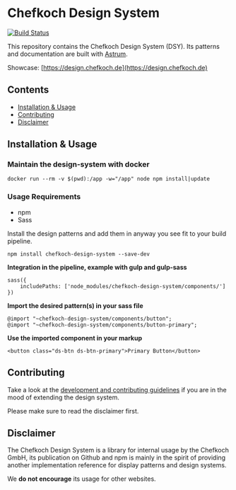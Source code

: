 # Chefkoch Design System
[![Build Status](https://travis-ci.org/chefkoch-dev/design-system.svg?branch=master)](https://travis-ci.org/chefkoch-dev/design-system)

This repository contains the Chefkoch Design System (DSY). 
Its patterns and documentation are built with
[Astrum](http://astrum.nodividestudio.com/).

Showcase: [https://design.chefkoch.de](https://design.chefkoch.de)

## Contents
* [Installation & Usage](#installation--usage)
* [Contributing](#contributing)
* [Disclaimer](#disclaimer)

## Installation & Usage

### Maintain the design-system with docker

    docker run --rm -v $(pwd):/app -w="/app" node npm install|update

### Usage Requirements

* npm
* Sass

Install the design patterns and add them in anyway you see fit to
your build pipeline.

    npm install chefkoch-design-system --save-dev

**Integration in the pipeline, example with gulp and gulp-sass**

    sass({
        includePaths: ['node_modules/chefkoch-design-system/components/']
    })

**Import the desired pattern(s) in your sass file**

    @import "~chefkoch-design-system/components/button";
    @import "~chefkoch-design-system/components/button-primary";

**Use the imported component in your markup**

    <button class="ds-btn ds-btn-primary">Primary Button</button>


## Contributing
Take a look at the [development and contributing guidelines](CONTRIBUTING.md) if you are in the
mood of extending the design system.

Please make sure to read the disclaimer first.

## Disclaimer
The Chefkoch Design System is a library for internal usage by the Chefkoch GmbH, its publication on Github and npm
 is mainly in the spirit of providing another implementation reference for display patterns and design systems.

We **do not encourage** its usage for other websites.
